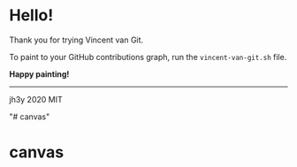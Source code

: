 # Hello!

Thank you for trying Vincent van Git.

To paint to your GitHub contributions graph, run the `vincent-van-git.sh` file.

__Happy painting!__

-----

jh3y 2020 MIT

"# canvas" 
# canvas
